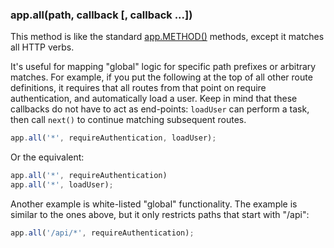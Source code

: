 <h3 id='app.all'>app.all(path, callback [, callback ...])</h3>

This method is like the standard [app.METHOD()](#app.METHOD) methods,
except it matches all HTTP verbs.

It's useful for mapping "global" logic for specific path prefixes or arbitrary matches.
For example, if you put the following at the top of all other
route definitions, it requires that all routes from that point on
require authentication, and automatically load a user. Keep in mind
that these callbacks do not have to act as end-points: `loadUser`
can perform a task, then call `next()` to continue matching subsequent
routes.

```js
app.all('*', requireAuthentication, loadUser);
```

Or the equivalent:

```js
app.all('*', requireAuthentication)
app.all('*', loadUser);
```

Another example is white-listed "global" functionality.
The example is similar to the ones above, but it only restricts paths that start with
"/api":

```js
app.all('/api/*', requireAuthentication);
```
